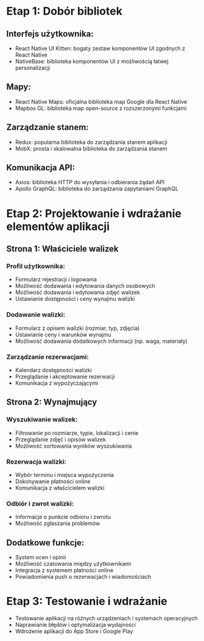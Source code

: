 # Etap 1: Dobór bibliotek

## Interfejs użytkownika:

- React Native UI Kitten: bogaty zestaw komponentów UI zgodnych z React Native  
- NativeBase: biblioteka komponentów UI z możliwością łatwej personalizacji

## Mapy:

- React Native Maps: oficjalna biblioteka map Google dla React Native
- Mapbox GL: biblioteka map open-source z rozszerzonymi funkcjami

## Zarządzanie stanem:

- Redux: popularna biblioteka do zarządzania stanem aplikacji
- MobX: prosta i skalowalna biblioteka do zarządzania stanem

## Komunikacja API:

- Axios: biblioteka HTTP do wysyłania i odbierania żądań API
- Apollo GraphQL: biblioteka do zarządzania zapytaniami GraphQL

# Etap 2: Projektowanie i wdrażanie elementów aplikacji

## Strona 1: Właściciele walizek

### Profil użytkownika:

- Formularz rejestracji i logowania
- Możliwość dodawania i edytowania danych osobowych 
- Możliwość dodawania i edytowania zdjęć walizek
- Ustawianie dostępności i ceny wynajmu walizki

### Dodawanie walizki:

- Formularz z opisem walizki (rozmiar, typ, zdjęcia)
- Ustawianie ceny i warunków wynajmu
- Możliwość dodawania dodatkowych informacji (np. waga, materiały)

### Zarządzanie rezerwacjami:

- Kalendarz dostępności walizki
- Przeglądanie i akceptowanie rezerwacji 
- Komunikacja z wypożyczającymi

## Strona 2: Wynajmujący 

### Wyszukiwanie walizek:

- Filtrowanie po rozmiarze, typie, lokalizacji i cenie
- Przeglądanie zdjęć i opisów walizek
- Możliwość sortowania wyników wyszukiwania

### Rezerwacja walizki:

- Wybór terminu i miejsca wypożyczenia
- Dokonywanie płatności online
- Komunikacja z właścicielem walizki

### Odbiór i zwrot walizki:

- Informacje o punkcie odbioru i zwrotu
- Możliwość zgłaszania problemów

## Dodatkowe funkcje:

- System ocen i opinii
- Możliwość czatowania między użytkownikami  
- Integracja z systemem płatności online
- Powiadomienia push o rezerwacjach i wiadomościach

# Etap 3: Testowanie i wdrażanie

- Testowanie aplikacji na różnych urządzeniach i systemach operacyjnych
- Naprawianie błędów i optymalizacja wydajności
- Wdrożenie aplikacji do App Store i Google Play